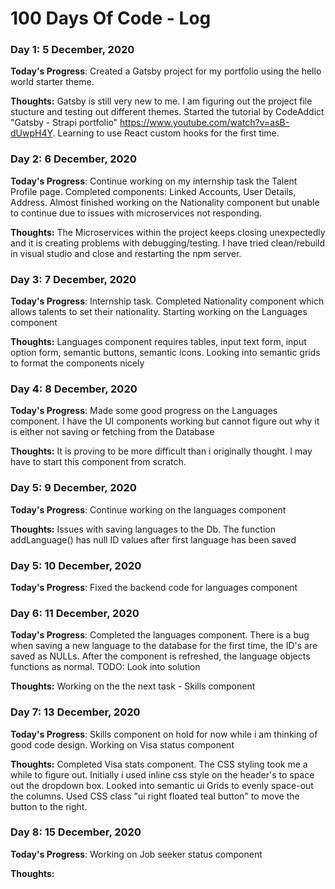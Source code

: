 # 100 Days Of Code - Log

### Day 1: 5 December, 2020

**Today's Progress**: Created a Gatsby project for my portfolio using the hello world starter theme.

**Thoughts:** Gatsby is still very new to me. I am figuring out the project file stucture and testing out different themes. Started the tutorial by CodeAddict "Gatsby - Strapi portfolio"  https://www.youtube.com/watch?v=asB-dUwpH4Y. Learning to use React custom hooks for the first time.

### Day 2: 6 December, 2020

**Today's Progress**: Continue working on my internship task the Talent Profile page. Completed components: Linked Accounts, User Details, Address. Almost finished working on the Nationality component but unable to continue due to issues with microservices not responding.

**Thoughts:** The Microservices within the project keeps closing unexpectedly and it is creating problems with debugging/testing. I have tried clean/rebuild in visual studio and close and restarting the npm server. 

### Day 3: 7 December, 2020

**Today's Progress**: Internship task. Completed Nationality component which allows talents to set their nationality. Starting working on the Languages component

**Thoughts:** Languages component requires tables, input text form, input option form, semantic buttons, semantic icons. Looking into semantic grids to format the components nicely

### Day 4: 8 December, 2020

**Today's Progress**: Made some good progress on the Languages component. I have the UI components working but cannot figure out why it is either not saving or fetching from the Database

**Thoughts:** It is proving to be more difficult than i originally thought. I may have to start this component from scratch.

### Day 5: 9 December, 2020

**Today's Progress**: Continue working on the languages component

**Thoughts:** Issues with saving languages to the Db. The function addLanguage() has null ID values after first language has been saved

### Day 5: 10 December, 2020

**Today's Progress**: Fixed the backend code for languages component 

### Day 6: 11 December, 2020

**Today's Progress**: Completed the languages component. There is a bug when saving a new language to the database for the first time, the ID's are saved as NULLs. After the component is refreshed, the language objects functions as normal. TODO: Look into solution

**Thoughts:** Working on the the next task - Skills component

### Day 7: 13 December, 2020

**Today's Progress**: Skills component on hold for now while i am thinking of good code design. Working on Visa status component

**Thoughts:** Completed Visa stats component. The CSS styling took me a while to figure out. Initially i used inline css style on the header's to space out the dropdown box. Looked into semantic ui Grids to evenly space-out the columns. Used CSS class "ui right floated teal button" to move the button to the right.

### Day 8: 15 December, 2020

**Today's Progress**: Working on Job seeker status component 

**Thoughts:** 


